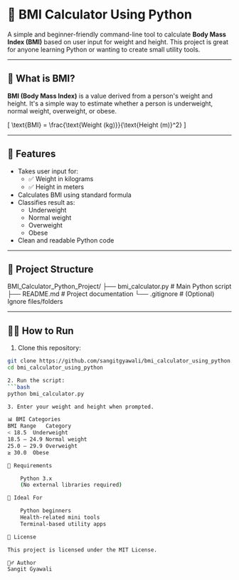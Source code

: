 # 🧮 BMI Calculator Using Python

A simple and beginner-friendly command-line tool to calculate **Body Mass Index (BMI)** based on user input for weight and height. This project is great for anyone learning Python or wanting to create small utility tools.

---

## 📌 What is BMI?

**BMI (Body Mass Index)** is a value derived from a person's weight and height. It's a simple way to estimate whether a person is underweight, normal weight, overweight, or obese.

\[
\text{BMI} = \frac{\text{Weight (kg)}}{\text{Height (m)}^2}
\]

---

## 🚀 Features

- Takes user input for:
  - ✅ Weight in kilograms
  - ✅ Height in meters
- Calculates BMI using standard formula
- Classifies result as:
  - Underweight
  - Normal weight
  - Overweight
  - Obese
- Clean and readable Python code

---

## 📁 Project Structure

BMI_Calculator_Python_Project/
├── bmi_calculator.py # Main Python script
├── README.md # Project documentation
└── .gitignore # (Optional) Ignore files/folders

---

## 🧑‍💻 How to Run

1. Clone this repository:
```bash
git clone https://github.com/sangitgyawali/bmi_calculator_using_python.git
cd bmi_calculator_using_python

2. Run the script:
```bash
python bmi_calculator.py

3. Enter your weight and height when prompted.

📊 BMI Categories
BMI Range	Category
< 18.5	Underweight
18.5 – 24.9	Normal weight
25.0 – 29.9	Overweight
≥ 30.0	Obese

🔧 Requirements

    Python 3.x
    (No external libraries required)

🧠 Ideal For

    Python beginners
    Health-related mini tools
    Terminal-based utility apps

📜 License

This project is licensed under the MIT License.

🙋‍♂️ Author
Sangit Gyawali
